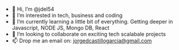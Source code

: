 - 👋 Hi, I’m @jdel54
- 👀 I’m interested in tech, business and coding
- 🌱 I’m currently learning a little bit of everything. Getting deeper in Javascript, NODE JS, Mongo DB, React
- 💞️ I’m looking to collaborate on exciting tech scalabale projects
- 📫 Drop me an email on: jorgedcastillogarcia@gmail.com

<!---
jdel54/jdel54 is a ✨ special ✨ repository because its `README.md` (this file) appears on your GitHub profile.
You can click the Preview link to take a look at your changes.
--->
